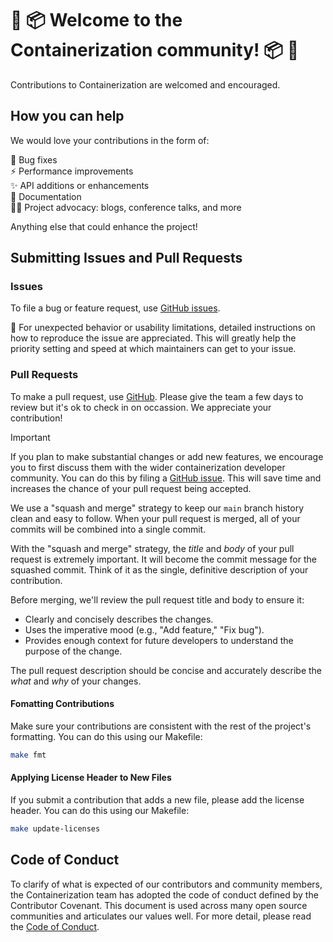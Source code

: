 # 🌈 📦️ Welcome to the Containerization community! 📦️ 🌈

Contributions to Containerization are welcomed and encouraged.

## How you can help

We would love your contributions in the form of:

🐛 Bug fixes\
⚡️ Performance improvements\
✨ API additions or enhancements\
📝 Documentation\
🧑‍💻 Project advocacy: blogs, conference talks, and more

Anything else that could enhance the project!

## Submitting Issues and Pull Requests

### Issues

To file a bug or feature request, use [GitHub issues](https://github.com/apple/containerization/issues/new).

🚧 For unexpected behavior or usability limitations, detailed instructions on how to reproduce the issue are appreciated. This will greatly help the priority setting and speed at which maintainers can get to your issue.

### Pull Requests

To make a pull request, use [GitHub](https://github.com/apple/containerization/compare). Please give the team a few days to review but it's ok to check in on occassion. We appreciate your contribution!

> [!IMPORTANT]
> If you plan to make substantial changes or add new features, we encourage you to first discuss them with the wider containerization developer community.
> You can do this by filing a [GitHub issue](https://github.com/apple/containerization/issues/new).
> This will save time and increases the chance of your pull request being accepted.

We use a "squash and merge" strategy to keep our `main` branch history clean and easy to follow. When your pull request
is merged, all of your commits will be combined into a single commit.

With the "squash and merge" strategy, the *title* and *body* of your pull request is extremely important. It will become the commit message
for the squashed commit. Think of it as the single, definitive description of your contribution.

Before merging, we'll review the pull request title and body to ensure it:

* Clearly and concisely describes the changes.
* Uses the imperative mood (e.g., "Add feature," "Fix bug").
* Provides enough context for future developers to understand the purpose of the change.

The pull request description should be concise and accurately describe the *what* and *why* of your changes.

#### Fomatting Contributions

Make sure your contributions are consistent with the rest of the project's formatting. You can do this using our Makefile:

```bash
make fmt
```

#### Applying License Header to New Files

If you submit a contribution that adds a new file, please add the license header. You can do this using our Makefile:

```bash
make update-licenses
```

## Code of Conduct

To clarify of what is expected of our contributors and community members, the Containerization team has adopted the code of conduct defined by the Contributor Covenant. This document is used across many open source communities and articulates our values well. For more detail, please read the [Code of Conduct](https://github.com/apple/.github/blob/main/CODE_OF_CONDUCT.md "Code of Conduct").
